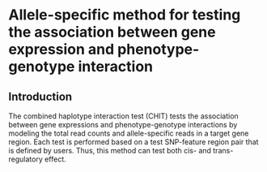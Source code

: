 # Allele-specific method for testing the association between gene expression and phenotype-genotype interaction

## Introduction
The combined haplotype interaction test (CHIT) tests the association between gene expressions and phenotype-genotype interactions by modeling the total read counts and allele-specific reads in a target gene region. Each test is performed based on a test SNP-feature region pair that is defined by users. Thus, this method can test both cis- and trans-regulatory effect.
